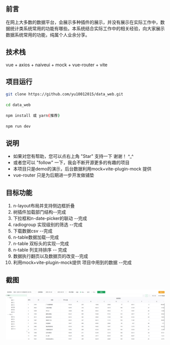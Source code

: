  ## 前言
 在网上大多数的数据平台，会展示多种插件的展示，并没有展示在实际工作中，数据统计类系统常用的功能有哪些。本系统结合实际工作中的相关经验，向大家展示数据系统常用的功能，纯属个人业余分享。

 ## 技术栈
 vue + axios + naiveui + mock + vue-router + vite
 
 ## 项目运行

 ```bash
git clone https://github.com/yu10012015/data_web.git

cd data_web

npm install 或 yarn(推荐)

npm run dev

 ```
## 说明
- 如果对您有帮助，您可以点右上角 "Star" 支持一下 谢谢！ ^_^
- 或者您可以 "follow" 一下，我会不断开源更多的有趣的项目
- 本项目只是demo的演示，后台数据利用mock+vite-plugin-mock 提供
- vue-router 只是为后期进一步开发做铺垫
## 目标功能
1. n-layout布局并支持侧边框折叠
2. 树插件加载部门结构--完成
3. 下拉框和n-date-picker的联动 --完成
4. radiogroup 实现级别的筛选 --完成
5. 下载数据csv --完成
6. n-table数据加载--完成
7. n-table 双标头的实现--完成
8. n-table 列支持排序 -- 完成
9. 数据执行翻页以及数据页的改变--完成
10. 利用mock+vite-plugin-mock提供 项目中用到的数据 --完成
 
## 截图
![alt text](1753773017739.jpg)

